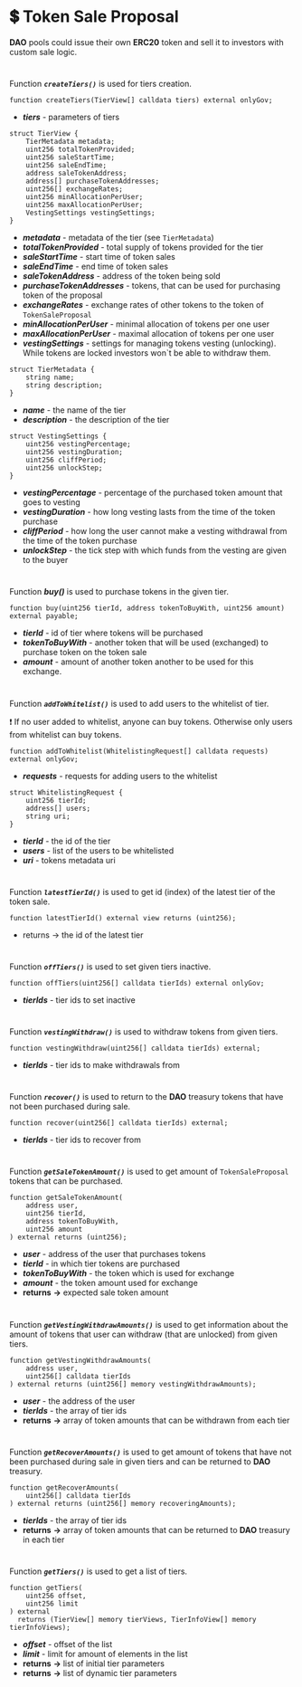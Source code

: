# 💲 Token Sale Proposal

**DAO** pools could issue their own **ERC20** token and sell it to investors with custom sale logic.

#

Function ***`createTiers()`*** is used for tiers creation.

```solidity
function createTiers(TierView[] calldata tiers) external onlyGov;
```
- ***tiers*** - parameters of tiers 

```solidity
struct TierView {
    TierMetadata metadata;
    uint256 totalTokenProvided;
    uint256 saleStartTime;
    uint256 saleEndTime;
    address saleTokenAddress;
    address[] purchaseTokenAddresses;
    uint256[] exchangeRates;
    uint256 minAllocationPerUser;
    uint256 maxAllocationPerUser;
    VestingSettings vestingSettings;
}
```
- ***metadata*** - metadata of the tier (see `TierMetadata`)
- ***totalTokenProvided*** - total supply of tokens provided for the tier
- ***saleStartTime*** - start time of token sales
- ***saleEndTime*** - end time of token sales
- ***saleTokenAddress*** - address of the token being sold
- ***purchaseTokenAddresses*** - tokens, that can be used for purchasing token of the proposal
- ***exchangeRates*** - exchange rates of other tokens to the token of `TokenSaleProposal`
- ***minAllocationPerUser*** - minimal allocation of tokens per one user
- ***maxAllocationPerUser*** - maximal allocation of tokens per one user
- ***vestingSettings*** - settings for managing tokens vesting (unlocking). While tokens are locked investors won`t be able to withdraw them.

```solidity
struct TierMetadata {
    string name;
    string description;
}
```
- ***name*** - the name of the tier
- ***description*** - the description of the tier

```solidity
struct VestingSettings {
    uint256 vestingPercentage;
    uint256 vestingDuration;
    uint256 cliffPeriod;
    uint256 unlockStep;
}
```
- ***vestingPercentage*** - percentage of the purchased token amount that goes to vesting
- ***vestingDuration*** - how long vesting lasts from the time of the token purchase
- ***cliffPeriod*** - how long the user cannot make a vesting withdrawal from the time of the token purchase
- ***unlockStep*** - the tick step with which funds from the vesting are given to the buyer

#

Function ***buy()*** is used to purchase tokens in the given tier.

```solidity
function buy(uint256 tierId, address tokenToBuyWith, uint256 amount) external payable;
```
- ***tierId*** - id of tier where tokens will be purchased
- ***tokenToBuyWith*** - another token that will be used (exchanged) to purchase token on the token sale
- ***amount*** - amount of another token another to be used for this exchange. 

#

Function ***`addToWhitelist()`*** is used to add users to the whitelist of tier. 

❗ If no user added to whitelist, anyone can buy tokens. Otherwise only users from whitelist can buy tokens.

```solidity
function addToWhitelist(WhitelistingRequest[] calldata requests) external onlyGov;
```
- ***requests*** - requests for adding users to the whitelist 
```solidity
struct WhitelistingRequest {
    uint256 tierId;
    address[] users;
    string uri;
}
```
- ***tierId*** - the id of the tier
- ***users*** -  list of the users to be whitelisted
- ***uri*** - tokens metadata uri

#

Function ***`latestTierId()`*** is used to get id (index) of the latest tier of the token sale. 

```solidity
function latestTierId() external view returns (uint256);
```
- returns -> the id of the latest tier

#

Function ***`offTiers()`*** is used to set given tiers inactive.

```solidity
function offTiers(uint256[] calldata tierIds) external onlyGov;
```
- ***tierIds*** - tier ids to set inactive

# 

Function ***`vestingWithdraw()`*** is used to withdraw tokens from given tiers.

```solidity
function vestingWithdraw(uint256[] calldata tierIds) external;
```
- ***tierIds*** - tier ids to make withdrawals from

#

Function ***`recover()`*** is used to return to the **DAO** treasury tokens that have not been purchased during sale.

```solidity
function recover(uint256[] calldata tierIds) external;
```
- ***tierIds*** - tier ids to recover from

#

Function ***`getSaleTokenAmount()`*** is used to get amount of `TokenSaleProposal` tokens that can be purchased.

```solidity
function getSaleTokenAmount(
    address user,
    uint256 tierId,
    address tokenToBuyWith,
    uint256 amount
) external returns (uint256);
```
- ***user*** - address of the user that purchases tokens
- ***tierId*** - in which tier tokens are purchased
- ***tokenToBuyWith*** - the token which is used for exchange
- ***amount*** - the token amount used for exchange
- **returns** **->** expected sale token amount

#

Function ***`getVestingWithdrawAmounts()`*** is used to get information about the amount of tokens that user can withdraw (that are unlocked) from given tiers. 

```solidity
function getVestingWithdrawAmounts(
    address user,
    uint256[] calldata tierIds
) external returns (uint256[] memory vestingWithdrawAmounts);
```
- ***user*** - the address of the user
- ***tierIds*** - the array of tier ids 
- **returns** **->** array of token amounts that can be withdrawn from each tier

#

Function ***`getRecoverAmounts()`*** is used to get amount of tokens that have not been purchased during sale in given tiers and can be returned to **DAO** treasury.

```solidity
function getRecoverAmounts(
    uint256[] calldata tierIds
) external returns (uint256[] memory recoveringAmounts);
```
- ***tierIds*** - the array of tier ids 
- **returns** **->** array of token amounts that can be returned to **DAO** treasury in each tier

#

Function ***`getTiers()`*** is used to get a list of tiers.

```solidity
function getTiers(
    uint256 offset,
    uint256 limit
) external 
  returns (TierView[] memory tierViews, TierInfoView[] memory tierInfoViews);
```
- ***offset*** - offset of the list
- ***limit*** - limit for amount of elements in the list
- **returns** **->** list of initial tier parameters
- **returns** **->** list of dynamic tier parameters

